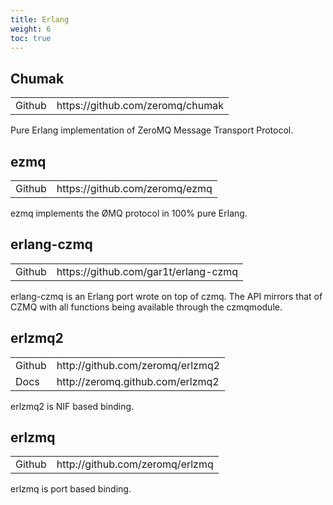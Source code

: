 ```yaml
---
title: Erlang
weight: 6
toc: true
---
```


## Chumak

<table>
<tr><td>Github</td><td>https://github.com/zeromq/chumak</td></tr>
</table>

Pure Erlang implementation of ZeroMQ Message Transport Protocol.

## ezmq

<table>
<tr><td>Github</td><td>https://github.com/zeromq/ezmq</td></tr>
</table>

ezmq implements the ØMQ protocol in 100% pure Erlang.

## erlang-czmq

<table>
<tr><td>Github</td><td>https://github.com/gar1t/erlang-czmq</td></tr>
</table>


erlang-czmq is an Erlang port wrote on top of czmq. The API mirrors that of CZMQ with all functions being available through the czmqmodule.

## erlzmq2

<table>
<tr><td>Github</td><td>http://github.com/zeromq/erlzmq2</td></tr>
<tr><td>Docs</td><td>http://zeromq.github.com/erlzmq2</td></tr>
</table>

erlzmq2 is NIF based binding.

## erlzmq

<table>
<tr><td>Github</td><td>http://github.com/zeromq/erlzmq</td></tr>
</table>

erlzmq is port based binding.
